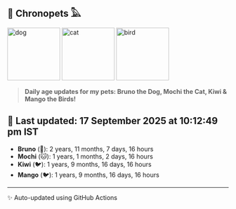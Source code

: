 ## 🐾 Chronopets 𓅓

<img src="https://media.giphy.com/media/3oriO0OEd9QIDdllqo/giphy.gif" width="120" height="120" alt="dog"> <img src="https://media.giphy.com/media/OmK8lulOMQ9XO/giphy.gif" width="120" height="120" alt="cat"> <img src="https://media.giphy.com/media/1dMNq7sH2v5i/giphy.gif" width="120" height="120" alt="bird"> 

> **Daily age updates for my pets: Bruno the Dog, Mochi the Cat, Kiwi & Mango the Birds!**

## 📅 Last updated: 17 September 2025 at 10:12:49 pm IST

- **Bruno** (🐶): 2 years, 11 months, 7 days, 16 hours
- **Mochi** (🐱): 1 years, 1 months, 2 days, 16 hours
- **Kiwi** (🐦): 1 years, 9 months, 16 days, 16 hours
- **Mango** (🐦): 1 years, 9 months, 16 days, 16 hours

---
✨ Auto-updated using GitHub Actions
